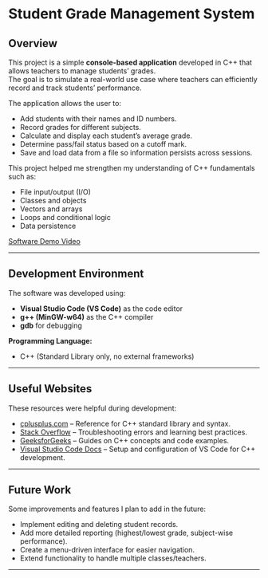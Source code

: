 # Student Grade Management System

## Overview
This project is a simple **console-based application** developed in C++ that allows teachers to manage students’ grades.  
The goal is to simulate a real-world use case where teachers can efficiently record and track students’ performance.  

The application allows the user to:
- Add students with their names and ID numbers.
- Record grades for different subjects.
- Calculate and display each student’s average grade.
- Determine pass/fail status based on a cutoff mark.
- Save and load data from a file so information persists across sessions.  

This project helped me strengthen my understanding of C++ fundamentals such as:
- File input/output (I/O)
- Classes and objects
- Vectors and arrays
- Loops and conditional logic
- Data persistence  

[Software Demo Video](https://youtu.be/OVT9GHvTTBQ)

---

## Development Environment
The software was developed using:
- **Visual Studio Code (VS Code)** as the code editor  
- **g++ (MinGW-w64)** as the C++ compiler  
- **gdb** for debugging  

**Programming Language:**  
- C++ (Standard Library only, no external frameworks)  

---

## Useful Websites
These resources were helpful during development:  

- [cplusplus.com](https://cplusplus.com/) – Reference for C++ standard library and syntax.  
- [Stack Overflow](https://stackoverflow.com/) – Troubleshooting errors and learning best practices.  
- [GeeksforGeeks](https://www.geeksforgeeks.org/) – Guides on C++ concepts and code examples.  
- [Visual Studio Code Docs](https://code.visualstudio.com/docs) – Setup and configuration of VS Code for C++ development.  

---

## Future Work
Some improvements and features I plan to add in the future:  
- Implement editing and deleting student records.  
- Add more detailed reporting (highest/lowest grade, subject-wise performance).  
- Create a menu-driven interface for easier navigation.  
- Extend functionality to handle multiple classes/teachers.  

---
